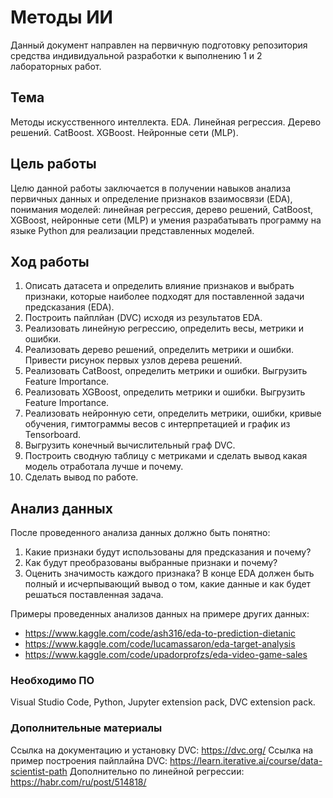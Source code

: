 # Методы ИИ

Данный документ направлен на первичную подготовку репозитория средства
индивидуальной разработки к выполнению 1 и 2 лабораторных работ.

## Тема

Методы искусственного интеллекта. EDA. Линейная регрессия. Дерево решений. CatBoost. XGBoost. Нейронные сети (MLP).

## Цель работы

Целю данной работы заключается в получении навыков анализа первичных данных и определение признаков взаимосвязи (EDA), понимания моделей: линейная регрессия, дерево решений, CatBoost, XGBoost, нейронные сети (MLP) и умения разрабатывать программу на языке Python для реализации представленных моделей.

## Ход работы
1) Описать датасета и определить влияние признаков и выбрать признаки, которые наиболее подходят для поставленной задачи предсказания (EDA).
2) Построить пайплйан (DVC) исходя из результатов EDA.
3) Реализовать линейную регрессию, определить весы, метрики и ошибки.
4) Реализовать дерево решений, определить метрики и ошибки. Привести рисунок первых узлов дерева решений.
5) Реализовать CatBoost, определить метрики и ошибки. Выгрузить Feature Importance.
6) Реализовать XGBoost, определить метрики и ошибки. Выгрузить Feature Importance.
7) Реализовать нейронную сети, определить метрики, ошибки, кривые обучения, гимтограммы весов с интерпретацией и график из Tensorboard.
8) Выгрузить конечный вычислительный граф DVC.
9) Построить сводную таблицу с метриками и сделать вывод какая модель отработала лучше и почему.
10) Сделать вывод по работе.

## Анализ данных
После проведенного анализа данных должно быть понятно:
1) Какие признаки будут использованы для предсказания и почему?
2) Как будут преобразованы выбранные признаки и почему?
3) Оценить значимость каждого признака?
В конце EDA должен быть полный и исчерпывающий вывод о том, какие данные и как будет решаться поставленная задача.

Примеры проведенных анализов данных на примере других данных: 
- https://www.kaggle.com/code/ash316/eda-to-prediction-dietanic
- https://www.kaggle.com/code/lucamassaron/eda-target-analysis
- https://www.kaggle.com/code/upadorprofzs/eda-video-game-sales



### Необходимо ПО
Visual Studio Code, Python, Jupyter extension pack, DVC extension pack.

### Дополнительные материалы
Ссылка на документацию и установку DVC: https://dvc.org/
Ссылка на пример построения пайплайна DVC: https://learn.iterative.ai/course/data-scientist-path
Дополнительно по линейной регрессии: https://habr.com/ru/post/514818/
